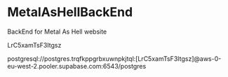 # MetalAsHellBackEnd
BackEnd for Metal As Hell website


LrC5xamTsF3Itgsz

postgresql://postgres.trqfkppgrbxuwnpkjtql:[LrC5xamTsF3Itgsz]@aws-0-eu-west-2.pooler.supabase.com:6543/postgres
